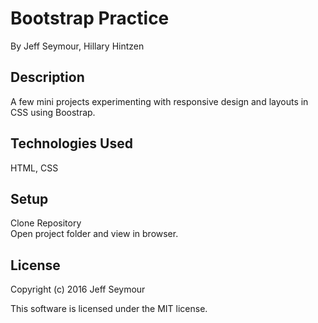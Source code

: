 # Bootstrap Practice
By Jeff Seymour, Hillary Hintzen

## Description
A few mini projects experimenting with responsive design and layouts in CSS using Boostrap.

## Technologies Used
HTML, CSS

## Setup  
Clone Repository  
Open project folder and view in browser.  

## License
Copyright (c) 2016 Jeff Seymour

This software is licensed under the MIT license.
